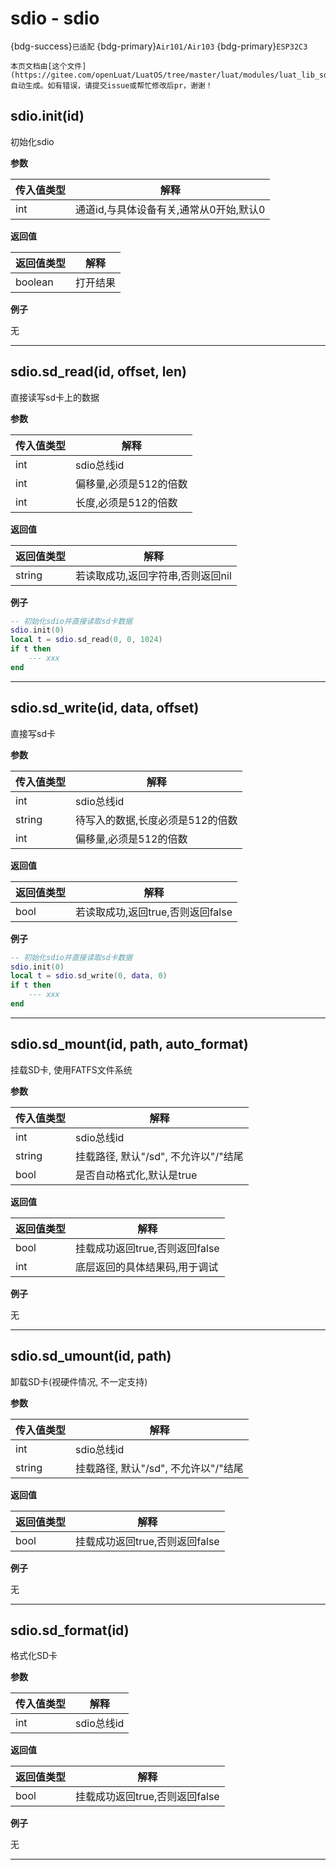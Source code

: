 # sdio - sdio

{bdg-success}`已适配` {bdg-primary}`Air101/Air103` {bdg-primary}`ESP32C3`

```{note}
本页文档由[这个文件](https://gitee.com/openLuat/LuatOS/tree/master/luat/modules/luat_lib_sdio.c)自动生成。如有错误，请提交issue或帮忙修改后pr，谢谢！
```


## sdio.init(id)

初始化sdio

**参数**

|传入值类型|解释|
|-|-|
|int|通道id,与具体设备有关,通常从0开始,默认0|

**返回值**

|返回值类型|解释|
|-|-|
|boolean|打开结果|

**例子**

无

---

## sdio.sd_read(id, offset, len)

直接读写sd卡上的数据

**参数**

|传入值类型|解释|
|-|-|
|int|sdio总线id|
|int|偏移量,必须是512的倍数|
|int|长度,必须是512的倍数|

**返回值**

|返回值类型|解释|
|-|-|
|string|若读取成功,返回字符串,否则返回nil|

**例子**

```lua
-- 初始化sdio并直接读取sd卡数据
sdio.init(0)
local t = sdio.sd_read(0, 0, 1024)
if t then
    --- xxx
end

```

---

## sdio.sd_write(id, data, offset)

直接写sd卡

**参数**

|传入值类型|解释|
|-|-|
|int|sdio总线id|
|string|待写入的数据,长度必须是512的倍数|
|int|偏移量,必须是512的倍数|

**返回值**

|返回值类型|解释|
|-|-|
|bool|若读取成功,返回true,否则返回false|

**例子**

```lua
-- 初始化sdio并直接读取sd卡数据
sdio.init(0)
local t = sdio.sd_write(0, data, 0)
if t then
    --- xxx
end

```

---

## sdio.sd_mount(id, path, auto_format)

挂载SD卡, 使用FATFS文件系统

**参数**

|传入值类型|解释|
|-|-|
|int|sdio总线id|
|string|挂载路径, 默认"/sd", 不允许以"/"结尾|
|bool|是否自动格式化,默认是true|

**返回值**

|返回值类型|解释|
|-|-|
|bool|挂载成功返回true,否则返回false|
|int|底层返回的具体结果码,用于调试|

**例子**

无

---

## sdio.sd_umount(id, path)

卸载SD卡(视硬件情况, 不一定支持)

**参数**

|传入值类型|解释|
|-|-|
|int|sdio总线id|
|string|挂载路径, 默认"/sd", 不允许以"/"结尾|

**返回值**

|返回值类型|解释|
|-|-|
|bool|挂载成功返回true,否则返回false|

**例子**

无

---

## sdio.sd_format(id)

格式化SD卡

**参数**

|传入值类型|解释|
|-|-|
|int|sdio总线id|

**返回值**

|返回值类型|解释|
|-|-|
|bool|挂载成功返回true,否则返回false|

**例子**

无

---

